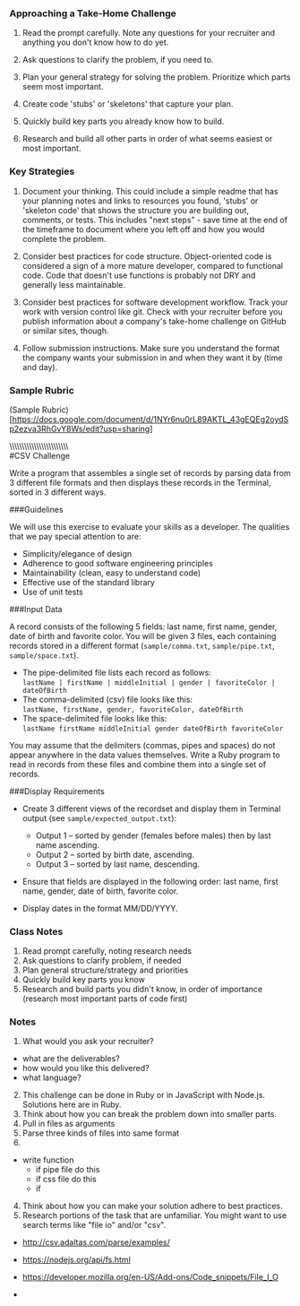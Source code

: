 ### Approaching a Take-Home Challenge

1. Read the prompt carefully. Note any questions for your recruiter and anything you don't know how to do yet.

1. Ask questions to clarify the problem, if you need to.

1. Plan your general strategy for solving the problem.  Prioritize which parts seem most important.

1. Create code 'stubs' or 'skeletons' that capture your plan.

1. Quickly build key parts you already know how to build.  

1. Research and build all other parts in order of what seems easiest or most important.



### Key Strategies

1. Document your thinking. This could include a simple readme that has your planning notes and links to resources you found, 'stubs' or 'skeleton code' that shows the structure you are building out, comments, or tests.  This includes "next steps" - save time at the end of the timeframe to document where you left off and how you would complete the problem.

1. Consider best practices for code structure. Object-oriented code is considered a sign of a more mature developer, compared to functional code. Code that doesn't use functions is probably not DRY and generally less maintainable.

1. Consider best practices for software development workflow.  Track your work with version control like git.  Check with your recruiter before you publish information about a company's take-home challenge on GitHub or similar sites, though.  

1. Follow submission instructions. Make sure you understand the format the company wants your submission in and when they want it by (time and day).


### Sample Rubric

(Sample Rubric)[https://docs.google.com/document/d/1NYr6nu0rL89AKTL_43gEQEg2oydSp2ezva3RhGvY8Ws/edit?usp=sharing]

\\\\\\\\\\\\\\\\\\\\\\\\\\\\\\\\\\\\\\\\\\\\\\\\\
#CSV Challenge

Write a program that assembles a single set of records by parsing data from 3 different file formats and then displays these records in the Terminal, sorted in 3 different ways.

###Guidelines

We will use this exercise to evaluate your skills as a developer. The qualities that we pay special attention to are:

- Simplicity/elegance of design
- Adherence to good software engineering principles
- Maintainability (clean, easy to understand code)
- Effective use of the standard library
- Use of unit tests

###Input Data

A record consists of the following 5 fields: last name, first name, gender, date of birth and favorite color. You will be given 3 files, each containing records stored in a different format (`sample/comma.txt`, `sample/pipe.txt`, `sample/space.txt`).

* The pipe-delimited file lists each record as follows:  
  `lastName | firstName | middleInitial | gender | favoriteColor | dateOfBirth`
* The comma-delimited (csv) file looks like this:  
  `lastName, firstName, gender, favoriteColor, dateOfBirth`
* The space-delimited file looks like this:  
  `lastName firstName middleInitial gender dateOfBirth favoriteColor`

You may assume that the delimiters (commas, pipes and spaces) do not appear anywhere in the data values themselves. Write a Ruby program to read in records from these files and combine them into a single set of records.

###Display Requirements
* Create 3 different views of the recordset and display them in Terminal output (see `sample/expected_output.txt`):

    - Output 1 – sorted by gender (females before males) then by last name ascending.
    - Output 2 – sorted by birth date, ascending.
    - Output 3 – sorted by last name, descending.

* Ensure that fields are displayed in the following order: last name, first name, gender, date of birth, favorite color.
* Display dates in the format MM/DD/YYYY.


### Class Notes

1. Read prompt carefully, noting research needs
2. Ask questions to clarify problem, if needed
3. Plan general structure/strategy and priorities
4. Quickly build key parts you know
5. Research and build parts you didn't know, in order of importance (research most important parts of code first)

### Notes

1. What would you ask your recruiter?

- what are the deliverables?
- how would you like this delivered?
- what language?

2. This challenge can be done in Ruby or in JavaScript with Node.js. Solutions here are in Ruby.  
3. Think about how you can break the problem down into smaller parts.
  1. Pull in files as arguments
  2. Parse three kinds of files into same format
  3.

  - write function
  	- if  pipe file do this
  	- if css file do this
  	- if
4. Think about how you can make your solution adhere to best practices.  
5. Research portions of the task that are unfamiliar.  You might want to use search terms like "file io" and/or "csv".
  - http://csv.adaltas.com/parse/examples/
  - https://nodejs.org/api/fs.html
  - https://developer.mozilla.org/en-US/Add-ons/Code_snippets/File_I_O



















  -
